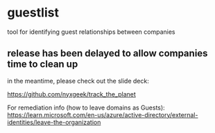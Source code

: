 # guestlist
tool for identifying guest relationships between companies




## release has been delayed to allow companies time to clean up

in the meantime, please check out the slide deck:

https://github.com/nyxgeek/track_the_planet


For remediation info (how to leave domains as Guests): https://learn.microsoft.com/en-us/azure/active-directory/external-identities/leave-the-organization
